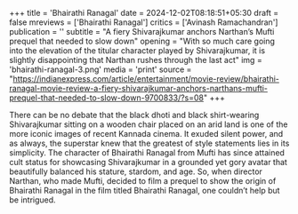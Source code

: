 +++
title = 'Bhairathi Ranagal'
date = 2024-12-02T08:18:51+05:30
draft = false
mreviews = ['Bhairathi Ranagal']
critics = ['Avinash Ramachandran']
publication = ''
subtitle = "A fiery Shivarajkumar anchors Narthan’s Mufti prequel that needed to slow down"
opening = "With so much care going into the elevation of the titular character played by Shivarajkumar, it is slightly disappointing that Narthan rushes through the last act"
img = 'bhairathi-ranagal-3.png'
media = 'print'
source = "https://indianexpress.com/article/entertainment/movie-review/bhairathi-ranagal-movie-review-a-fiery-shivarajkumar-anchors-narthans-mufti-prequel-that-needed-to-slow-down-9700833/?s=08"
+++

There can be no debate that the black dhoti and black shirt-wearing Shivarajkumar sitting on a wooden chair placed on an arid land is one of the more iconic images of recent Kannada cinema. It exuded silent power, and as always, the superstar knew that the greatest of style statements lies in its simplicity. The character of Bhairathi Ranagal from Mufti has since attained cult status for showcasing Shivarajkumar in a grounded yet gory avatar that beautifully balanced his stature, stardom, and age. So, when director Narthan, who made Mufti, decided to film a prequel to show the origin of Bhairathi Ranagal in the film titled Bhairathi Ranagal, one couldn’t help but be intrigued.
